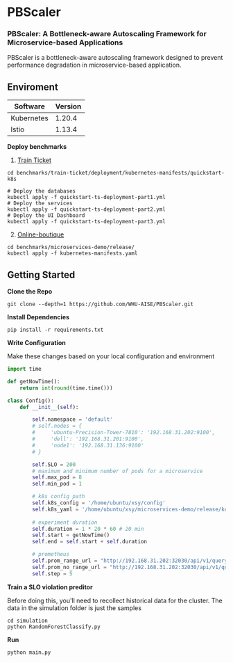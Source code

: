 # PBScaler

### PBScaler: A Bottleneck-aware Autoscaling Framework for Microservice-based Applications

PBScaler is a bottleneck-aware autoscaling framework designed to prevent performance
degradation in microservice-based application.

## Enviroment
| Software | Version|
|  ----  | ----  |
| Kubernetes  | 1.20.4 |
| Istio  | 1.13.4 |


<B>Deploy benchmarks</B>

1. [Train Ticket](https://github.com/FudanSELab/train-ticket.git)
```shell
cd benchmarks/train-ticket/deployment/kubernetes-manifests/quickstart-k8s

# Deploy the databases
kubectl apply -f quickstart-ts-deployment-part1.yml
# Deploy the services
kubectl apply -f quickstart-ts-deployment-part2.yml
# Deploy the UI Dashboard
kubectl apply -f quickstart-ts-deployment-part3.yml
```
2. [Online-boutique](https://github.com/GoogleCloudPlatform/microservices-demo)
```shell
cd benchmarks/microservices-demo/release/
kubectl apply -f kubernetes-manifests.yaml
```


## Getting Started
<B>Clone the Repo</B>
```
git clone --depth=1 https://github.com/WHU-AISE/PBScaler.git
```

<B>Install Dependencies</B>
```
pip install -r requirements.txt
```


<B>Write Configuration</B>

Make these changes based on your local configuration and environment
```python
import time

def getNowTime():
    return int(round(time.time()))

class Config():
    def __init__(self):

        self.namespace = 'default'
        # self.nodes = {
        #     'ubuntu-Precision-Tower-7810': '192.168.31.202:9100',
        #     'dell': '192.168.31.201:9100',
        #     'node1': '192.168.31.136:9100'
        # }

        self.SLO = 200
        # maximum and minimum number of pods for a microservice
        self.max_pod = 8
        self.min_pod = 1

        # k8s config path
        self.k8s_config = '/home/ubuntu/xsy/config'
        self.k8s_yaml = '/home/ubuntu/xsy/microservices-demo/release/kubernetes-manifests.yaml'
        
        # experiment duration
        self.duration = 1 * 20 * 60 # 20 min
        self.start = getNowTime()
        self.end = self.start + self.duration

        # prometheus
        self.prom_range_url = "http://192.168.31.202:32030/api/v1/query_range"
        self.prom_no_range_url = "http://192.168.31.202:32030/api/v1/query"
        self.step = 5
```

<B>Train a SLO violation preditor</B>

Before doing this, you'll need to recollect historical data for the cluster. The data in the simulation folder is just the samples 
``` shell
cd simulation
python RandomForestClassify.py
```

<B>Run</B>

```python
python main.py
```
